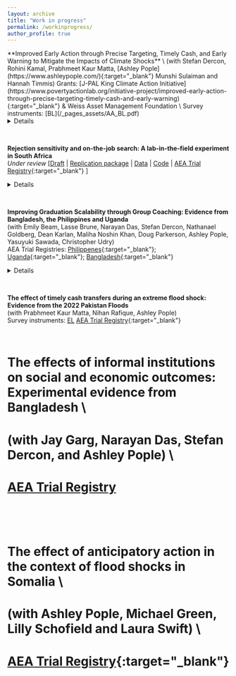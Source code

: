 ```yaml
---
layout: archive
title: "Work in progress"
permalink: /workinprogress/
author_profile: true
---
```



<p> </p>
**Improved Early Action through Precise Targeting, Timely Cash, and Early Warning to Mitigate the Impacts of Climate Shocks** \
(with Stefan Dercon, Rohini Kamal, Prabhmeet Kaur Matta, [Ashley Pople](https://www.ashleypople.com/){:target="_blank"} Munshi Sulaiman and Hannah Timmis) 
Grants: [J-PAL King Climate Action Initiative](https://www.povertyactionlab.org/initiative-project/improved-early-action-through-precise-targeting-timely-cash-and-early-warning){:target="_blank"} & Weiss Asset Management Foundation \
Survey instruments: [BL](/_pages_assets/AA_BL.pdf)
<details>
  <summary>Details</summary>
The project evaluates a targeted risk-informed early action pilot in response to floods in Bangladesh, testing efficacy of early warning messaging, timing of cash transfers, and data-driven innovations in targeting approaches. Through a randomized evaluation, we will target approximately 20,000 households, with some households receiving unconditional cash transfers ahead of or after a flood event. We will address two critical knowledge gaps that impede adopting early actions at scale. First, they will explore the optimal timing for delivering assistance: they will evaluate when best to act by examining how households use assistance before, during, or after a disaster. Second, we will evaluate the accuracy of data-driven approaches in targeting the most vulnerable households and the trade-offs thus incurred vis-a-vis timing. 
</details>
<p> </p>

<br>

**Rejection sensitivity and on-the-job search: A lab-in-the-field experiment in South Africa** \
*Under review*
[[Draft](/_pages_assets/manuscript.pdf) | [Replication package](/_pages_assets/otree_search_rej_game.zip) | [Data](data.zip) | [Code](dofiles.zip) | [AEA Trial Registry](https://www.socialscienceregistry.org/trials/9802){:target="_blank"} ]
<details>
  <summary>Details</summary>
I investigate the effect that experiencing repeated rejection has on on-the-job search. Using a lab-in-the-field experiment implemented with young workers in South Africa, I repeatedly ask subjects to choose between a high-return activity with frequent exposure to rejection signals and a lower-return activity with less frequent exposure to rejection signals. I ask whether subjects take costly action to avoid exposure to information on rejection by choosing the lower-return, lower-rejection activity. To do so, I experimentally vary both the rewards and the amount of rejection that subjects experience when choosing between the two tasks, holding other salient drivers of search behaviour constant, including eliminating the ability of players to learn about returns to search through experiencing rejection. I find that when exposed to (more frequent) rejection, subjects choose to trade-off expected earnings in order to avoid receiving rejection signals. I interpret these results as an example of active information avoidance.
</details>
<p> </p>

<br>

**Improving Graduation Scalability through Group Coaching: Evidence from Bangladesh, the Philippines and Uganda** \
(with Emily Beam, Lasse Brune, Narayan Das, Stefan Dercon, Nathanael Goldberg, Dean Karlan, Maliha Noshin Khan, Doug Parkerson, Ashley Pople,
Yasuyuki Sawada, Christopher Udry) \
AEA Trial Registries: [Philippenes](https://www.socialscienceregistry.org/trials/4658){:target="_blank"}; [Uganda](https://www.socialscienceregistry.org/trials/4080){:target="_blank"}; [Bangladesh](https://www.socialscienceregistry.org/trials/9618){:target="_blank"}
<details>
Survey instruments: [Bangladesh BL](/_pages_assets/BD_BL.docx) | [Bangladesh EL](/_pages_assets/BD_EL.docx)
  <summary>Details</summary>
Multifaceted social protection programs, in particular ``graduation"-style programs with asset transfers and coaching, generate sizable welfare improvements, but their scale is often limited. Two key barriers to scaling are costs and the complexity of implementation. Individualized coaching—a hallmark of many graduation programs—is one of the largest cost components and is challenging to organize effectively. We examine results from three programs -- one in Bangladesh, one in the Philippines, and one in Uganda -- in which we randomized the coaching component to be delivered during individual household visits or group meetings. While group coaching could benefit from increased information sharing among group members and improved social connections, it might reduce individualized coaching attention and accountability or inhibit some participants' willingness to discuss their problems. We find that all coaching-variants of the graduation programme increase economic activity and economic and subjective well-being relative to a control group. However, we find no differences in impact between the individual and group coaching approaches on average or within machine-learning-generated subgroups based on baseline characteristics.
</details>
<p> </p>

<br>


**The effect of timely cash transfers during an extreme flood shock: Evidence from the 2022 Pakistan Floods** \
(with Prabhmeet Kaur Matta, Nihan Rafique, Ashley Pople) \
Survey instruments: [EL](/_pages_assets/PK_EL.docx)
[AEA Trial Registry](https://www.socialscienceregistry.org/trials/12147){:target="_blank"}
<p> </p>
<br>


# 
# **The effects of informal institutions on social and economic outcomes: Experimental evidence from Bangladesh** \
# (with Jay Garg, Narayan Das, Stefan Dercon, and Ashley Pople) \
# [AEA Trial Registry](https://www.socialscienceregistry.org/trials/9709)
# <p> </p>
# <br>


# 
# **The effect of anticipatory action in the context of flood shocks in Somalia** \
# (with Ashley Pople, Michael Green, Lilly Schofield and Laura Swift) \
# [AEA Trial Registry](https://www.socialscienceregistry.org/trials/12138){:target="_blank"}
# <p> </p>
# <br>
# 
